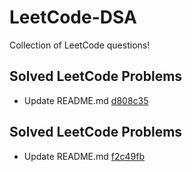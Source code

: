 # LeetCode-DSA
Collection of LeetCode questions!

## Solved LeetCode Problems
- Update README.md [d808c35](https://github.com/kushalpatel2210/LeetCode/commit/d808c3522a6944654d5f9a3724086a02d7599d3a)
## Solved LeetCode Problems
- Update README.md [f2c49fb](https://github.com/kushalpatel2210/LeetCode/commit/f2c49fbdf6c702954d7b0915e996ffb111d62e61)